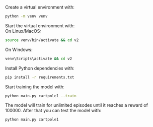 Create a virtual environment with:
```bash
python -m venv venv
```

Start the virtual environment with:  
On Linux/MacOS:
```bash
source venv/bin/activate && cd v2
```

On Windows:
```bash
venv\Scripts\activate && cd v2
```

Install Python dependencies with:
```bash
pip install -r requirements.txt
```

Start training the model with:
```bash
python main.py cartpole1 --train
```

The model will train for unlimited episodes until it reaches a reward of 100000. After that you can test the model with:
```bash
python main.py cartpole1
```